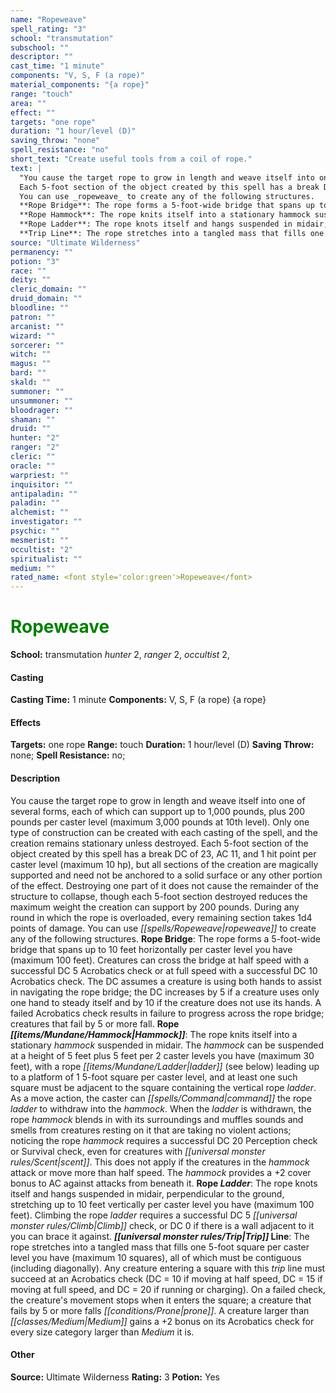 ```yaml
---
name: "Ropeweave"
spell_rating: "3"
school: "transmutation"
subschool: ""
descriptor: ""
cast_time: "1 minute"
components: "V, S, F (a rope)"
material_components: "{a rope}"
range: "touch"
area: ""
effect: ""
targets: "one rope"
duration: "1 hour/level (D)"
saving_throw: "none"
spell_resistance: "no"
short_text: "Create useful tools from a coil of rope."
text: |
  "You cause the target rope to grow in length and weave itself into one of several forms, each of which can support up to 1,000 pounds, plus 200 pounds per caster level (maximum 3,000 pounds at 10th level). Only one type of construction can be created with each casting of the spell, and the creation remains stationary unless destroyed.
  Each 5-foot section of the object created by this spell has a break DC of 23, AC 11, and 1 hit point per caster level (maximum 10 hp), but all sections of the creation are magically supported and need not be anchored to a solid surface or any other portion of the effect. Destroying one part of it does not cause the remainder of the structure to collapse, though each 5-foot section destroyed reduces the maximum weight the creation can support by 200 pounds. During any round in which the rope is overloaded, every remaining section takes 1d4 points of damage.
  You can use _ropeweave_ to create any of the following structures.
  **Rope Bridge**: The rope forms a 5-foot-wide bridge that spans up to 10 feet horizontally per caster level you have (maximum 100 feet). Creatures can cross the bridge at half speed with a successful DC 5 Acrobatics check or at full speed with a successful DC 10 Acrobatics check. The DC assumes a creature is using both hands to assist in navigating the rope bridge; the DC increases by 5 if a creature uses only one hand to steady itself and by 10 if the creature does not use its hands. A failed Acrobatics check results in failure to progress across the rope bridge; creatures that fail by 5 or more fall.
  **Rope Hammock**: The rope knits itself into a stationary hammock suspended in midair. The hammock can be suspended at a height of 5 feet plus 5 feet per 2 caster levels you have (maximum 30 feet), with a rope ladder (see below) leading up to a platform of 1 5-foot square per caster level, and at least one such square must be adjacent to the square containing the vertical rope ladder. As a move action, the caster can command the rope ladder to withdraw into the hammock. When the ladder is withdrawn, the rope hammock blends in with its surroundings and muffles sounds and smells from creatures resting on it that are taking no violent actions; noticing the rope hammock requires a successful DC 20 Perception check or Survival check, even for creatures with scent. This does not apply if the creatures in the hammock attack or move more than half speed. The hammock provides a +2 cover bonus to AC against attacks from beneath it.
  **Rope Ladder**: The rope knots itself and hangs suspended in midair, perpendicular to the ground, stretching up to 10 feet vertically per caster level you have (maximum 100 feet). Climbing the rope ladder requires a successful DC 5 Climb check, or DC 0 if there is a wall adjacent to it you can brace it against.
  **Trip Line**: The rope stretches into a tangled mass that fills one 5-foot square per caster level you have (maximum 10 squares), all of which must be contiguous (including diagonally). Any creature entering a square with this trip line must succeed at an Acrobatics check (DC = 10 if moving at half speed, DC = 15 if moving at full speed, and DC = 20 if running or charging). On a failed check, the creature's movement stops when it enters the square; a creature that fails by 5 or more falls prone. A creature larger than Medium gains a +2 bonus on its Acrobatics check for every size category larger than Medium it is."
source: "Ultimate Wilderness"
permanency: ""
potion: "3"
race: ""
deity: ""
cleric_domain: ""
druid_domain: ""
bloodline: ""
patron: ""
arcanist: ""
wizard: ""
sorcerer: ""
witch: ""
magus: ""
bard: ""
skald: ""
summoner: ""
unsummoner: ""
bloodrager: ""
shaman: ""
druid: ""
hunter: "2"
ranger: "2"
cleric: ""
oracle: ""
warpriest: ""
inquisitor: ""
antipaladin: ""
paladin: ""
alchemist: ""
investigator: ""
psychic: ""
mesmerist: ""
occultist: "2"
spiritualist: ""
medium: ""
rated_name: <font style='color:green'>Ropeweave</font>
---
```


# <font style='color:green'>Ropeweave</font> 
**School:** transmutation 
_hunter_ 2, _ranger_ 2, _occultist_ 2, 
#### Casting
**Casting Time:** 1 minute
 **Components:** V, S, F (a rope) {a rope}
 #### Effects
**Targets:** one rope
**Range:** touch
**Duration:** 1 hour/level (D)
**Saving Throw:** none; **Spell Resistance:** no; 
 #### Description
You cause the target rope to grow in length and weave itself into one of several forms, each of which can support up to 1,000 pounds, plus 200 pounds per caster level (maximum 3,000 pounds at 10th level). Only one type of construction can be created with each casting of the spell, and the creation remains stationary unless destroyed.
  Each 5-foot section of the object created by this spell has a break DC of 23, AC 11, and 1 hit point per caster level (maximum 10 hp), but all sections of the creation are magically supported and need not be anchored to a solid surface or any other portion of the effect. Destroying one part of it does not cause the remainder of the structure to collapse, though each 5-foot section destroyed reduces the maximum weight the creation can support by 200 pounds. During any round in which the rope is overloaded, every remaining section takes 1d4 points of damage.
  You can use _[[spells/Ropeweave|ropeweave]]_ to create any of the following structures.
  **Rope Bridge**: The rope forms a 5-foot-wide bridge that spans up to 10 feet horizontally per caster level you have (maximum 100 feet). Creatures can cross the bridge at half speed with a successful DC 5 Acrobatics check or at full speed with a successful DC 10 Acrobatics check. The DC assumes a creature is using both hands to assist in navigating the rope bridge; the DC increases by 5 if a creature uses only one hand to steady itself and by 10 if the creature does not use its hands. A failed Acrobatics check results in failure to progress across the rope bridge; creatures that fail by 5 or more fall.
  **Rope _[[items/Mundane/Hammock|Hammock]]_**: The rope knits itself into a stationary _hammock_ suspended in midair. The _hammock_ can be suspended at a height of 5 feet plus 5 feet per 2 caster levels you have (maximum 30 feet), with a rope _[[items/Mundane/Ladder|ladder]]_ (see below) leading up to a platform of 1 5-foot square per caster level, and at least one such square must be adjacent to the square containing the vertical rope _ladder_. As a move action, the caster can _[[spells/Command|command]]_ the rope _ladder_ to withdraw into the _hammock_. When the _ladder_ is withdrawn, the rope _hammock_ blends in with its surroundings and muffles sounds and smells from creatures resting on it that are taking no violent actions; noticing the rope _hammock_ requires a successful DC 20 Perception check or Survival check, even for creatures with _[[universal monster rules/Scent|scent]]_. This does not apply if the creatures in the _hammock_ attack or move more than half speed. The _hammock_ provides a +2 cover bonus to AC against attacks from beneath it.
  **Rope _Ladder_**: The rope knots itself and hangs suspended in midair, perpendicular to the ground, stretching up to 10 feet vertically per caster level you have (maximum 100 feet). Climbing the rope _ladder_ requires a successful DC 5 _[[universal monster rules/Climb|Climb]]_ check, or DC 0 if there is a wall adjacent to it you can brace it against.
  **_[[universal monster rules/Trip|Trip]]_ Line**: The rope stretches into a tangled mass that fills one 5-foot square per caster level you have (maximum 10 squares), all of which must be contiguous (including diagonally). Any creature entering a square with this _trip_ line must succeed at an Acrobatics check (DC = 10 if moving at half speed, DC = 15 if moving at full speed, and DC = 20 if running or charging). On a failed check, the creature's movement stops when it enters the square; a creature that fails by 5 or more falls _[[conditions/Prone|prone]]_. A creature larger than _[[classes/Medium|Medium]]_ gains a +2 bonus on its Acrobatics check for every size category larger than _Medium_ it is.

 #### Other
**Source:** Ultimate Wilderness
**Rating:** 3
**Potion:** Yes
